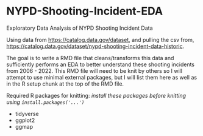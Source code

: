 # NYPD-Shooting-Incident-EDA
Exploratory Data Analysis of NYPD Shooting Incident Data

Using data from <https://catalog.data.gov/dataset>, and pulling the csv from, <https://catalog.data.gov/dataset/nypd-shooting-incident-data-historic>.

The goal is to write a RMD file that cleans/transforms this data and sufficiently performs an EDA to better understand these shooting incidents from 2006 - 2022. This RMD file will need to be knit by others so I will attempt to use minimal external packages, but I will list them here as well as in the R setup chunk at the top of the RMD file.

Required R packages for knitting:
*install these packages before knitting using `install.packages('...')`*

- tidyverse
- ggplot2
- ggmap
